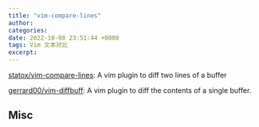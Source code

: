 ```yaml
---
title: "vim-compare-lines"
author: 
categories: 
date: 2022-10-08 23:51:44 +0800
tags: Vim 文本对比
excerpt: 
---
```





[statox/vim-compare-lines](https://github.com/statox/vim-compare-lines): A vim plugin to diff two lines of a buffer


[gerrard00/vim-diffbuff](https://github.com/gerrard00/vim-diffbuff): A vim plugin to diff the contents of a single buffer.







## Misc












